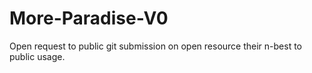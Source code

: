 # More-Paradise-V0
Open request to public git submission on open resource their n-best to public usage. 

